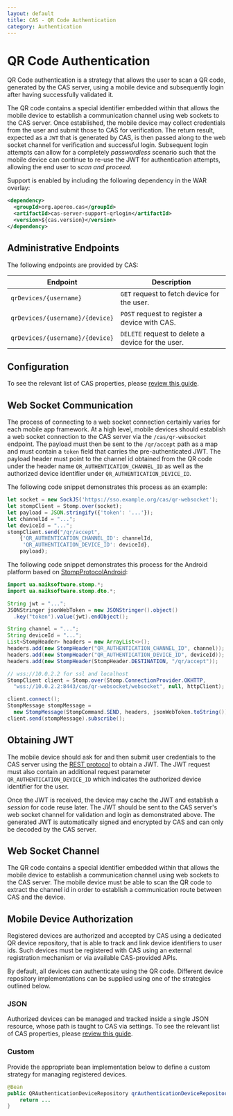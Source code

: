 ```yaml
---
layout: default
title: CAS - QR Code Authentication
category: Authentication
---
```


# QR Code Authentication

QR Code authentication is a strategy that allows the user to scan a QR code, generated by the CAS server, using a mobile device and subsequently login after having successfully validated it.

The QR code contains a special identifier embedded within that allows the mobile device to establish a communication channel using web sockets to the CAS server. Once established, the mobile device may collect credentials from the user and submit those to CAS for verification. The return result, expected as a `JWT` that is generated by CAS, is then passed along to the web socket channel for verification and successful login. Subsequent login attempts can allow for a completely *passwordless* scenario such that the mobile device can continue to re-use the JWT for authentication attempts, allowing the end user to *scan and proceed*.

Support is enabled by including the following dependency in the WAR overlay:

```xml
<dependency>
  <groupId>org.apereo.cas</groupId>
  <artifactId>cas-server-support-qrlogin</artifactId>
  <version>${cas.version}</version>
</dependency>
```


## Administrative Endpoints

The following endpoints are provided by CAS:

| Endpoint                        | Description                                       |
| ------------------------------- | ------------------------------------------------- |
| `qrDevices/{username}`          | `GET` request to fetch device for the user.       |
| `qrDevices/{username}/{device}` | `POST` request to register a device with CAS.     |
| `qrDevices/{username}/{device}` | `DELETE` request to delete a device for the user. |

## Configuration

To see the relevant list of CAS properties, please [review this guide](../configuration/Configuration-Properties.html#qr-authentication).

## Web Socket Communication

The process of connecting to a web socket connection certainly varies for each mobile app framework. At a high level, mobile devices should establish a web socket connection to the CAS server via the `/cas/qr-websocket` endpoint. The payload must then be sent to the `/qr/accept` path as a map and must contain a `token` field that carries the pre-authenticated JWT. The payload header must point to the channel id obtained from the QR code under the header name `QR_AUTHENTICATION_CHANNEL_ID` as well as the authorized device identifier under `QR_AUTHENTICATION_DEVICE_ID`.

The following code snippet demonstrates this process as an example:

```javascript 
let socket = new SockJS('https://sso.example.org/cas/qr-websocket');
let stompClient = Stomp.over(socket);
let payload = JSON.stringify({'token': '...'});   
let channelId = "...";      
let deviceId = "...";
stompClient.send("/qr/accept", 
    {'QR_AUTHENTICATION_CHANNEL_ID': channelId, 
     'QR_AUTHENTICATION_DEVICE_ID': deviceId}, 
    payload);
```

The following code snippet demonstrates this process for the Android platform based on [StompProtocolAndroid](https://github.com/NaikSoftware/StompProtocolAndroid):

```java
import ua.naiksoftware.stomp.*;
import ua.naiksoftware.stomp.dto.*;

String jwt = "...";
JSONStringer jsonWebToken = new JSONStringer().object()
  .key("token").value(jwt).endObject();

String channel = "...";      
String deviceId = "...";
List<StompHeader> headers = new ArrayList<>();
headers.add(new StompHeader("QR_AUTHENTICATION_CHANNEL_ID", channel));
headers.add(new StompHeader("QR_AUTHENTICATION_DEVICE_ID", deviceId));
headers.add(new StompHeader(StompHeader.DESTINATION, "/qr/accept"));

// wss://10.0.2.2 for ssl and localhost
StompClient client = Stomp.over(Stomp.ConnectionProvider.OKHTTP, 
  "wss://10.0.2.2:8443/cas/qr-websocket/websocket", null, httpClient);

client.connect();
StompMessage stompMessage = 
  new StompMessage(StompCommand.SEND, headers, jsonWebToken.toString());
client.send(stompMessage).subscribe();
```

## Obtaining JWT

The mobile device should ask for and then submit user credentials to the CAS server using the [REST protocol](../protocol/REST-Protocol.html#jwt-ticket-granting-tickets) to obtain a JWT. The JWT request must also contain an additional request parameter `QR_AUTHENTICATION_DEVICE_ID` which indicates the authorized device identifier for the user.

Once the JWT is received, the device may cache the JWT and establish a *session* for code reuse later. The JWT should be sent to the CAS server's web socket channel for validation and login as demonstrated above. The generated JWT is automatically signed and encrypted by CAS and can only be decoded by the CAS server.

## Web Socket Channel

The QR code contains a special identifier embedded within that allows the mobile device to establish a communication channel using web sockets to the CAS server. The mobile device must be able to scan the QR code  to extract the channel id in order to establish a communication route between CAS and the device.

## Mobile Device Authorization

Registered devices are authorized and accepted by CAS using a dedicated QR device repository, that is able to track and link device identifiers to user ids. Such devices must be registered with CAS using an external registration mechanism or via available CAS-provided APIs.

By default, all devices can authenticate using the QR code. Different device repository implementations can be supplied using one of the strategies outlined below.

### JSON

Authorized devices can be managed and tracked inside a single JSON resource, whose path is taught to CAS via settings. To see the relevant list of CAS properties, please [review this guide](../configuration/Configuration-Properties.html#qr-authentication).

### Custom

Provide the appropriate bean implementation below to define a custom strategy for managing registered devices.

```java 
@Bean
public QRAuthenticationDeviceRepository qrAuthenticationDeviceRepository() {
    return ...
}
```
